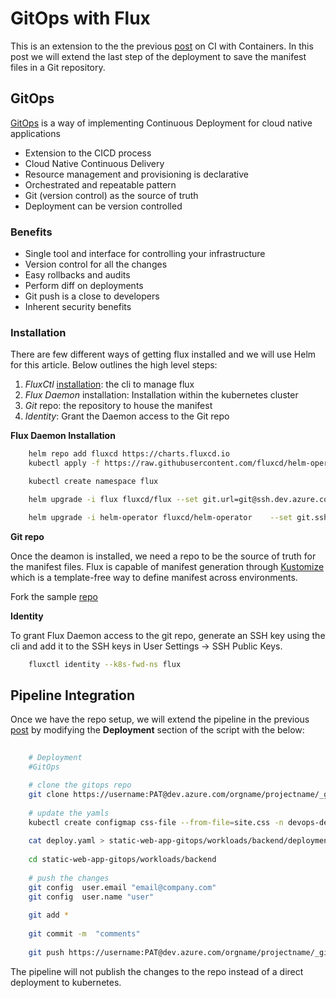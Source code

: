 # GitOps with Flux

This is an extension to the the previous [post](ci-containers.md) on CI with Containers. In this post we will extend the last step of the deployment to save the manifest files in a Git repository.

## GitOps

[GitOps](https://www.gitops.tech/) is a way of implementing Continuous Deployment for cloud native applications

- Extension to the CICD process
- Cloud Native Continuous Delivery
- Resource management and provisioning is declarative
- Orchestrated and repeatable pattern
- Git (version control) as the source of truth
- Deployment can be version controlled

### Benefits

- Single tool and interface for controlling your infrastructure
- Version control for all the changes
- Easy rollbacks and audits
- Perform diff on deployments
- Git push is a close to developers
- Inherent security benefits

### Installation

There are few different ways of getting flux installed and we will use Helm for this article. Below outlines the high level steps:

1. *FluxCtl* [installation](https://docs.fluxcd.io/en/1.17.0/references/fluxctl.html#linux): the cli to manage flux
2. *Flux Daemon* installation: Installation within the kubernetes cluster
3. *Git* repo: the repository to house the manifest
4. *Identity*: Grant the Daemon access to the Git repo

**Flux Daemon Installation**
```bash
    helm repo add fluxcd https://charts.fluxcd.io
    kubectl apply -f https://raw.githubusercontent.com/fluxcd/helm-operator/master/deploy/crds.yaml

    kubectl create namespace flux

    helm upgrade -i flux fluxcd/flux --set git.url=git@ssh.dev.azure.com:v3/orgname/projectname/static-web-app-gitops --namespace flux --set manifestGeneration=true

    helm upgrade -i helm-operator fluxcd/helm-operator    --set git.ssh.secretName=flux-git-deploy    --namespace flux --set helm.versions=v3
```

**Git repo**

Once the deamon is installed, we need a repo to be the source of truth for the manifest files. Flux is capable of manifest generation through [Kustomize](https://kustomize.io/) which is a template-free way to define manifest across environments.

Fork the sample [repo](https://github.com/seenu433/mvc-static-web-gitops)

**Identity**

To grant Flux Daemon access to the git repo, generate an SSH key using the cli and add it to the SSH keys in User Settings -> SSH Public Keys.

```bash
    fluxctl identity --k8s-fwd-ns flux
```
## Pipeline Integration

Once we have the repo setup, we will extend the pipeline in the previous [post](ci-containers.md) by modifying the **Deployment** section of the script with the below:

```bash
    
    # Deployment
    #GitOps

    # clone the gitops repo
    git clone https://username:PAT@dev.azure.com/orgname/projectname/_git/mvc-static-web-gitops
    
    # update the yamls
    kubectl create configmap css-file --from-file=site.css -n devops-demo --dry-run=client -o yaml > static-web-app-gitops/workloads/backend/configmap.yaml
    
    cat deploy.yaml > static-web-app-gitops/workloads/backend/deployment.yaml
    
    cd static-web-app-gitops/workloads/backend
    
    # push the changes
    git config  user.email "email@company.com"
    git config  user.name "user"
    
    git add *
    
    git commit -m  "comments"
    
    git push https://username:PAT@dev.azure.com/orgname/projectname/_git/mvc-static-web-gitops

```

The pipeline will not publish the changes to the repo instead of a direct deployment to kubernetes.